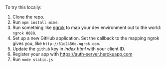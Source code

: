 To try this locally:

1. Clone the repo.
2. Run `npm install mime`.
3. Run something like [ngrok](https://ngrok.com/) to map your dev environment out to the world: `ngrok 8888`.
4. Set up a new GitHub application. Set the callback to the mapping ngrok gives you, like `http://51c2456e.ngrok.com`.
5. Update the `github` key in *index.html* with your client ID.
6. Register your app with https://auth-server.herokuapp.com
7. Run `node static.js`
